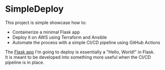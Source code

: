 # SimpleDeploy

This project is simple showcase how to:

- Containerize a minimal Flask app
- Deploy it on AWS using Terraform and Ansible
- Automate the process with a simple CI/CD pipeline using GitHub Actions

The [Flask app](https://github.com/peter-w-remote/FlaskApp) I'm going to deploy is essentially a "Hello, World!" in Flask.  
It is meant to be developed into something more useful when the CI/CD pipeline is in place.
